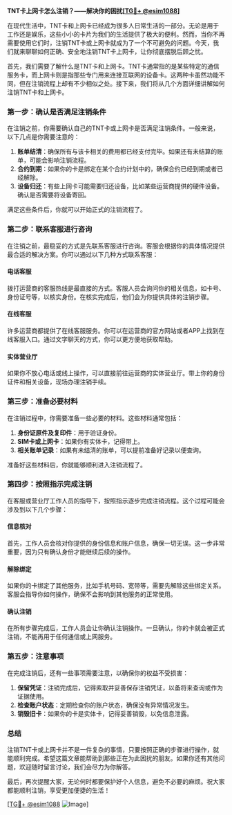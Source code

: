 **TNT卡上网卡怎么注销？——解决你的困扰[[TG💪+ @esim1088](https://t.me/s/esim1088)]**

在现代生活中，TNT卡和上网卡已经成为很多人日常生活的一部分。无论是用于工作还是娱乐，这些小小的卡片为我们的生活提供了极大的便利。然而，当你不再需要使用它们时，注销TNT卡或上网卡就成为了一个不可避免的问题。今天，我们就来聊聊如何正确、安全地注销TNT卡上网卡，让你彻底摆脱后顾之忧。

首先，我们需要了解什么是TNT卡和上网卡。TNT卡通常指的是某些特定的通信服务卡，而上网卡则是指那些专门用来连接互联网的设备卡。这两种卡虽然功能不同，但在注销流程上却有不少相似之处。接下来，我们将从几个方面详细讲解如何注销TNT卡和上网卡。

### **第一步：确认是否满足注销条件**
在注销之前，你需要确认自己的TNT卡或上网卡是否满足注销条件。一般来说，以下几点是你需要注意的：
1. **账单结清**：确保所有与该卡相关的费用都已经支付完毕。如果还有未结算的账单，可能会影响注销流程。
2. **合约到期**：如果你的卡是绑定在某个合约计划中的，确保合约已经到期或者已经解除。
3. **设备归还**：有些上网卡可能需要归还设备，比如某些运营商提供的硬件设备。确认是否需要将设备寄回。

满足这些条件后，你就可以开始正式的注销流程了。

### **第二步：联系客服进行咨询**
在注销之前，最稳妥的方式是先联系客服进行咨询。客服会根据你的具体情况提供最合适的解决方案。你可以通过以下几种方式联系客服：

#### **电话客服**
拨打运营商的客服热线是最直接的方式。客服人员会询问你的相关信息，如卡号、身份证号等，以核实身份。在核实完成后，他们会为你提供具体的注销步骤。

#### **在线客服**
许多运营商都提供了在线客服服务。你可以在运营商的官方网站或者APP上找到在线客服入口。通过文字聊天的方式，你可以更方便地获取帮助。

#### **实体营业厅**
如果你不放心电话或线上操作，可以直接前往运营商的实体营业厅。带上你的身份证件和相关设备，现场办理注销手续。

### **第三步：准备必要材料**
在注销过程中，你需要准备一些必要的材料。这些材料通常包括：
1. **身份证原件及复印件**：用于验证身份。
2. **SIM卡或上网卡**：如果你有实体卡，记得带上。
3. **相关账单记录**：如果有未结清的账单，可以提前准备好记录以便查询。

准备好这些材料后，你就能够顺利进入注销流程了。

### **第四步：按照指示完成注销**
在客服或营业厅工作人员的指导下，按照指示逐步完成注销流程。这个过程可能会涉及到以下几个步骤：

#### **信息核对**
首先，工作人员会核对你提供的身份信息和账户信息，确保一切无误。这一步非常重要，因为只有确认身份才能继续后续的操作。

#### **解除绑定**
如果你的卡绑定了其他服务，比如手机号码、宽带等，需要先解除这些绑定关系。客服会指导你如何操作，确保不会影响到其他服务的正常使用。

#### **确认注销**
在所有步骤完成后，工作人员会让你确认注销操作。一旦确认，你的卡就会被正式注销，不能再用于任何通信或上网服务。

### **第五步：注意事项**
在完成注销后，还有一些事项需要注意，以确保你的权益不受损害：

1. **保留凭证**：注销完成后，记得索取并妥善保存注销凭证，以备将来查询或作为证据使用。
2. **检查账户状态**：定期检查你的账户状态，确保没有异常情况发生。
3. **销毁旧卡**：如果你的卡是实体卡，记得妥善销毁，以免信息泄露。

### **总结**
注销TNT卡或上网卡并不是一件复杂的事情，只要按照正确的步骤进行操作，就能顺利完成。希望这篇文章能帮助到那些正在为此困扰的朋友。如果你还有其他问题，欢迎随时留言讨论，我们会尽力为你解答。

最后，再次提醒大家，无论何时都要保护好个人信息，避免不必要的麻烦。祝大家都能顺利注销，享受更加便捷的生活！

[[TG💪+ @esim1088](https://t.me/s/esim1088) ![Image](https://i.postimg.cc/4NQfJmqS/Snipaste-2025-05-13-00-14-12.png)]